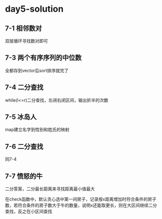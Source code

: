 # day5-solution

## **7-1 相邻数对**

双层循环寻找数对即可

## **7-3 两个有序序列的中位数**

全都存到vector后sort排序就完了

## **7-4 二分查找**

while(l<=r)二分查找，左闭右闭区间，输出折半的次数

## **7-5 冰岛人**

map建立名字到性别和姓氏的映射

## **7-6 二分查找**

同7-4

## **7-7 愤怒的牛**

二分答案，二分最长距离来寻找距离最小值最大

在check函数中，默认贪心选中第一间房子，记录按x距离增加时符合条件的房子数，若符合条件的房子数大于牛的数量，说明x还能取更长，则在大区间继续二分查找，反之在小区间查找